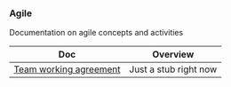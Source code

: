 ### Agile

Documentation on agile concepts and activities

<!-- prettier-ignore-start -->
<!-- start_toc -->
| Doc | Overview |
|--|--|
| [Team working agreement](/playbooks/agile/team-working-agreement.md) | Just a stub right now |
<!-- end_toc -->
<!-- prettier-ignore-end -->
